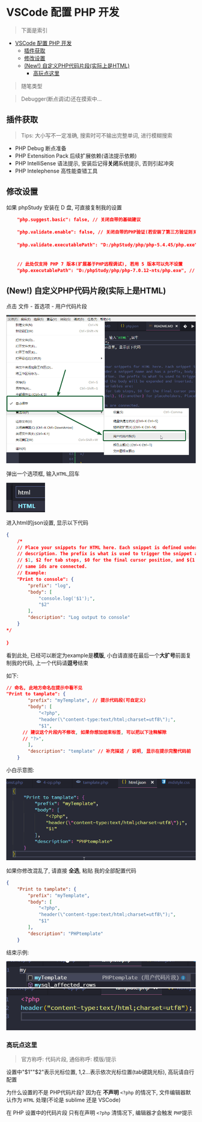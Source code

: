 # VSCode 配置 PHP 开发

> 下面是索引
- [VSCode 配置 PHP 开发](#vscode-%E9%85%8D%E7%BD%AE-php-%E5%BC%80%E5%8F%91)
  - [插件获取](#%E6%8F%92%E4%BB%B6%E8%8E%B7%E5%8F%96)
  - [修改设置](#%E4%BF%AE%E6%94%B9%E8%AE%BE%E7%BD%AE)
  - [(New!) 自定义PHP代码片段(实际上是HTML)](#new-%E8%87%AA%E5%AE%9A%E4%B9%89php%E4%BB%A3%E7%A0%81%E7%89%87%E6%AE%B5%E5%AE%9E%E9%99%85%E4%B8%8A%E6%98%AFhtml)
    - [高玩点这里](#%E9%AB%98%E7%8E%A9%E7%82%B9%E8%BF%99%E9%87%8C)
> 随笔类型

> Debugger(断点调试)还在摸索中...

## 插件获取

> Tips: 大小写不一定准确, 搜索时可不输出完整单词, 进行模糊搜索

* PHP Debug
  断点准备
* PHP Extensition Pack
  后续扩展依赖(语法提示依赖)
* PHP IntelliSense
  语法提示, 安装后记得**关闭**系统提示, 否则引起冲突
* PHP Intelephense 高性能查错工具

## 修改设置

如果 phpStudy 安装在 D 盘, 可直接复制我的设置

```json
    "php.suggest.basic": false, // 关闭自带的基础建议

    "php.validate.enable": false, // 关闭自带的PHP验证(若安装了第三方验证则关闭)

    "php.validate.executablePath": "D:/phpStudy/php/php-5.4.45/php.exe", // 指向 PHP 可执行文件。


    // 此处仅支持 PHP 7 版本(扩展基于PHP远程调试), 若用 5 版本可以先不设置
    "php.executablePath": "D:/phpStudy/php/php-7.0.12-nts/php.exe", // 指向 PHP 可执行文件。
```
## (New!) 自定义PHP代码片段(实际上是HTML)

点击 文件 - 首选项 - 用户代码片段

<img src="./images/Code_2018-01-27_23-09-59.png">

弹出一个选项框, 输入`HTML`,回车

<img src="./images/Code_2018-01-27_22-58-21.png">

进入html的json设置, 显示以下代码

```json
{
	/*
	// Place your snippets for HTML here. Each snippet is defined under a snippet name and has a prefix, body and 
	// description. The prefix is what is used to trigger the snippet and the body will be expanded and inserted. Possible variables are:
	// $1, $2 for tab stops, $0 for the final cursor position, and ${1:label}, ${2:another} for placeholders. Placeholders with the 
	// same ids are connected.
	// Example:
	"Print to console": {
		"prefix": "log",
		"body": [
			"console.log('$1');",
			"$2"
		],
		"description": "Log output to console"
	}
*/

}
```
看到此处, 已经可以断定为example是**模版**, 小白请直接在最后一个**大扩号**前面复制我的代码, 上一个代码请**逗号**结束

如下:
```json
// 命名, 此地方命名在提示中看不见
"Print to tamplate": {
		"prefix": "myTemplate", // 提示代码段(可自定义)
		"body": [
			"<?php",
			"header(\"content-type:text/html;charset=utf8\");",
			"$1",
      // 建议这个片段内不修改, 如果你想加结束标签, 可以把以下注释解除
      // "?>",
		],
		"description": "template" // 补充描述 / 说明, 显示在提示完整代码前
	}
```

小白示意图:

<img src="./images/Code_2018-01-27_23-13-17.png">


如果你修改混乱了, 请直接 **全选**, 粘贴 我的全部配置代码

```json
{
	"Print to tamplate": {
		"prefix": "myTemplate",
		"body": [
			"<?php",
			"header(\"content-type:text/html;charset=utf8\");",
			"$1"
		],
		"description": "PHPtemplate"
	}
```



结束示例:

<img src="./images/Code_2018-01-27_23-14-36.png">


<img src="./images/Code_2018-01-27_23-14-40.png">

### 高玩点这里

> 官方称呼: 代码片段, 通俗称呼: 模版/提示

设置中"$1""$2"表示光标位置, $1,$2...表示依次光标位置(tab键跳光标), 高玩请自行配置

为什么设置的不是 PHP代码片段?
因为在 **不声明** `<?php` 的情况下, 文件编辑器默认作为 `HTML` 处理(不论是 sublime 还是 VSCode)

在 PHP 设置中的代码片段 只有在声明 `<?php` 清情况下, 编辑器才会触发 `PHP`提示

